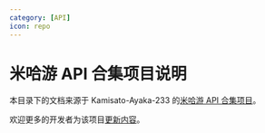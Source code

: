 ```yaml
---
category: [API]
icon: repo
---
```

# 米哈游 API 合集项目说明

本目录下的文档来源于 Kamisato-Ayaka-233 的[米哈游 API 合集项目](https://github.com/Kamisato-Ayaka-233/mihoyo-api-collect)。

欢迎更多的开发者为该项目[更新内容](mihoyo-api-collection/CONTRIBUTING.md)。

<AutoCatalog base="/zh/mihoyo-api-collection/" level="3" />